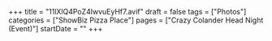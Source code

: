 +++
title = "11lXlQ4PoZ4lwvuEyHf7.avif"
draft = false
tags = ["Photos"]
categories = ["ShowBiz Pizza Place"]
pages = ["Crazy Colander Head Night (Event)"]
startDate = ""
+++
